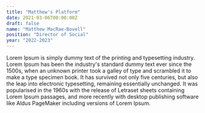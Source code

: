 ```yaml
---
title: "Matthew's Platform"
date: 2021-03-06T00:00:00Z
draft: false
name: "Matthew MacRae-Bovell"
position: "Director of Social"
year: "2022-2023"
---
```


Lorem Ipsum is simply dummy text of the printing and typesetting industry. Lorem Ipsum has been the industry's standard dummy text ever since the 1500s, when an unknown printer took a galley of type and scrambled it to make a type specimen book. It has survived not only five centuries, but also the leap into electronic typesetting, remaining essentially unchanged. It was popularised in the 1960s with the release of Letraset sheets containing Lorem Ipsum passages, and more recently with desktop publishing software like Aldus PageMaker including versions of Lorem Ipsum.